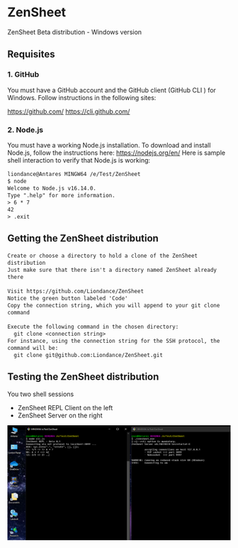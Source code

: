 # ZenSheet

ZenSheet Beta distribution - Windows version

## Requisites

### 1. GitHub

You must have a GitHub account and the GitHub client (GitHub CLI ) for Windows.
Follow instructions in the following sites:

  https://github.com/
  https://cli.github.com/

### 2. Node.js

You must have a working Node.js installation.
To download and install Node.js, follow the instructions here: https://nodejs.org/en/
Here is sample shell interaction to verify that Node.js is working:

    liondance@Antares MINGW64 /e/Test/ZenSheet
    $ node
    Welcome to Node.js v16.14.0.
    Type ".help" for more information.
    > 6 * 7
    42
    > .exit

## Getting the ZenSheet distribution

    Create or choose a directory to hold a clone of the ZenSheet distribution
    Just make sure that there isn't a directory named ZenSheet already there

    Visit https://github.com/Liondance/ZenSheet
    Notice the green button labeled 'Code'
    Copy the connection string, which you will append to your git clone command

    Execute the following command in the chosen directory:
      git clone <connection string>
    For instance, using the connection string for the SSH protocol, the command will be:
      git clone git@github.com:Liondance/ZenSheet.git

## Testing the ZenSheet distribution

You two shell sessions

- ZenSheet REPL Client on the left
- ZenSheet Server on the right

![alt text](session.png)
